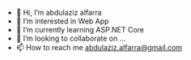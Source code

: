 - 👋 Hi, I’m abdulaziz alfarra
- 👀 I’m interested in Web App
- 🌱 I’m currently learning ASP.NET Core
- 💞️ I’m looking to collaborate on ...
- 📫 How to reach me abdulaziz.alfarra@gmail.com

<!---
aalfarra/aalfarra is a ✨ special ✨ repository because its `README.md` (this file) appears on your GitHub profile.
You can click the Preview link to take a look at your changes.
--->
